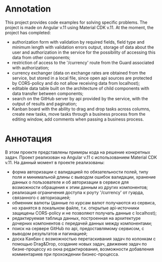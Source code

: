 # Аnnotation
This project provides code examples for solving specific problems.
The project is made on Angular v.11 using Material CDK v.11.
At the moment, the project has completed:
- authorization form with validation by required fields, field type and minimum length with validation errors output, storage of data about the user and authorization in the service for the possibility of accessing this data from other components;
- restriction of access to the '/currency' route from the Guard associated with authorization;
- currency exchanger (data on exchange rates are obtained from the service, but stored in a local file, since open api sources are protected by CORS-policy and do not allow receiving data from localhost);
- editable data table built on the architecture of child components with data transfer between components;
- search on the GitHub server by api provided by the service, with the output of results and pagination;
- Kanban board with the ability to drag and drop tasks across columns, create new tasks, move tasks through a business process from the editing window, add comments when passing a business process.

# Аннотация
В этом проекте представлены примеры кода на решение конкретных задач.
Проект реализован на Angular v.11 с использованием Material CDK v.11.
На данный момент в проекте реализованы:
- форма авторизации с валидацией по обязательности полей, типу поля и минимальной длины с выводом ошибок валидации, хранение данных о пользователе и об авторизации в сервисе для возможности обращения к этим данным из других компонентов;
- реализация ограничения доступа к роуту '/currency' от гуарда, связанного с авторизацией;
- обменник валюты (данные по курсам валют получаются из сервиса, но хранятся в локальном файле, т.к. открытые api-источники защищены CORS-policy и не позволяют получать данные с localhost);
- редактируемая таблица данных, построенная на архитектуре дочерних компонентов с передачей данных между компонентами;
- поиск на сервере GitHub по api, предоставлямому сервисом, с выводом результатов и пагинацией;
- доска Канбан с возможностью перетаскивания задач по колонкам с помощью Drag&Drop, создание новых задач, движение задач по бизне-процессу из окна редактирования, возможности добавления комментариев при прохождении бизнес-процесса.

